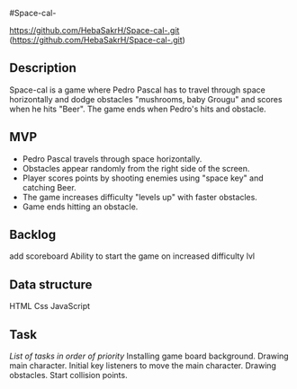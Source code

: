 #Space-cal- 

https://github.com/HebaSakrH/Space-cal-.git (https://github.com/HebaSakrH/Space-cal-.git)

## Description
Space-cal is a game where Pedro Pascal has to travel through space horizontally and dodge obstacles "mushrooms, baby Grougu" and scores when he hits "Beer". The game ends when Pedro's hits and obstacle.


## MVP

 - Pedro Pascal travels through space horizontally.
 - Obstacles appear randomly from the right side of the screen. 
 - Player scores points by shooting enemies using "space key" and catching Beer.  
 - The game increases difficulty "levels up" with faster obstacles.
 - Game ends hitting an obstacle. 

## Backlog

add scoreboard
Ability to start the game on increased difficulty lvl


## Data structure

HTML
Css
JavaScript



## Task
_List of tasks in order of priority_
Installing game board background.
Drawing main character. 
Initial key listeners to move the main character. 
Drawing obstacles.
Start collision points. 


